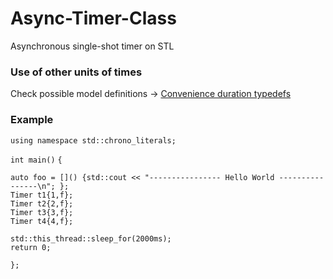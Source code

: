 # Async-Timer-Class
Asynchronous single-shot timer on STL

### Use of other units of times
Сheck possible model definitions -> [Convenience duration typedefs](https://en.cppreference.com/w/cpp/header/chrono)

### Example

`using namespace std::chrono_literals;`

`int main()`
`{`

    auto foo = []() {std::cout << "---------------- Hello World ----------------\n"; };
    Timer t1{1,f};
    Timer t2{2,f};
    Timer t3{3,f};
    Timer t4{4,f};
    
    std::this_thread::sleep_for(2000ms);
    return 0;
`};`


